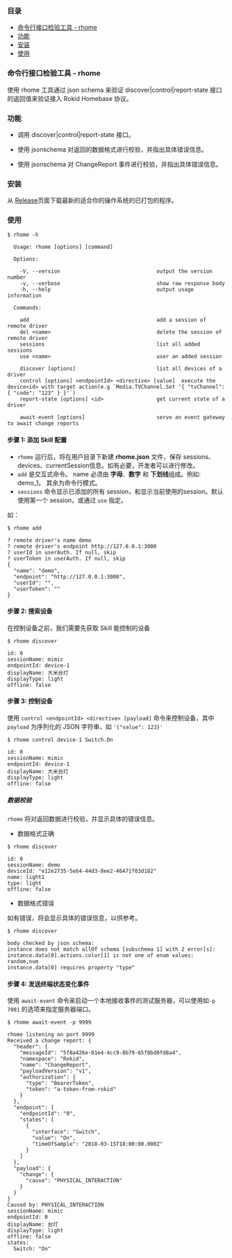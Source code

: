 ### 目录

-   [命令行接口检验工具 - rhome](#命令行接口检验工具---rhome)
-   [功能](#功能)
-   [安装](#安装)
-   [使用](#使用)

### 命令行接口检验工具 - rhome

使用 rhome 工具通过 json schema 来验证 discover\|control\|report-state 接口的返回值来验证接入 Rokid Homebase 协议。

### 功能

-   调用 discover\|control\|report-state 接口。

-   使用 jsonschema 对返回的数据格式进行校验，并指出具体错误信息。

-   使用 jsonschema 对 ChangeReport 事件进行校验，并指出具体错误信息。

### 安装

从 [Release](https://github.com/Rokid/rokid-homebase-cli/releases)页面下载最新的适合你的操作系统的已打包的程序。

### 使用

``` {.bash}
$ rhome -h

  Usage: rhome [options] [command]

  Options:

    -V, --version                               output the version number
    -v, --verbose                               show raw response body
    -h, --help                                  output usage information

  Commands:

    add                                         add a session of remote driver
    del <name>                                  delete the session of remote driver
    sessions                                    list all added sessions
    use <name>                                  user an added session

    discover [options]                          list all devices of a driver
    control [options] <endpointId> <directive> [value]  execute the device<id> with target action(e.g `Media.TVChannel.Set '{ "tvChannel": { "code": "123" } }'`)
    report-state [options] <id>                 get current state of a driver

    await-event [options]                       serve an event gateway to await change reports
```

#### 步骤 1: 添加 Skill 配置

-   `rhome` 运行后，将在用户目录下新建 **rhome.json** 文件，保存 sessions、devices、currentSession信息。如有必要，开发者可以进行修改。
-   `add` 是交互式命令。 name 必须由 **字母**、**数字** 和 **下划线**组成。例如: demo\_1。 其余为命令行模式。
-   `sessions` 命令显示已添加的所有 session，和显示当前使用的session。默认使用第一个 session，或通过 `use` 指定。

如：

``` {.bash}
$ rhome add

? remote driver's name demo
? remote driver's endpoint http://127.0.0.1:3000
? userId in userAuth. If null, skip
? userToken in userAuth. If null, skip
{
  "name": "demo",
  "endpoint": "http://127.0.0.1:3000",
  "userId": "",
  "userToken": ""
}
```

#### 步骤 2: 搜索设备

在控制设备之前，我们需要先获取 Skill 能控制的设备

``` {.bash}
$ rhome discover

id: 0
sessionName: mimic
endpointId: device-1
displayName: 大米台灯
displayType: light
offline: false
```

#### 步骤 3: 控制设备

使用 `control <endpointId> <directive> [payload]` 命令来控制设备，其中`payload` 为序列化的 JSON 字符串，如 `'{"value": 123}'`

``` {.bash}
$ rhome control device-1 Switch.On

id: 0
sessionName: mimic
endpointId: device-1
displayName: 大米台灯
displayType: light
offline: false
```

##### 数据校验

`rhome` 将对返回数据进行校验，并显示具体的错误信息。

-   数据格式正确

``` {.bash}
$ rhome discover

id: 0
sessionName: demo
deviceId: "e12e2735-5e64-44d3-8ee2-46471f03d182"
name: light1
type: light
offline: false
```

-   数据格式错误

如有错误，将会显示具体的错误信息，以供参考。

    $ rhome discover
    
    body checked by json schema:
    instance does not match allOf schema [subschema 1] with 2 error[s]:
    instance.data[0].actions.color[1] is not one of enum values: random,num
    instance.data[0] requires property "type"

#### 步骤 4: 发送终端状态变化事件

使用 `await-event` 命令来启动一个本地接收事件的测试服务器，可以使用如`-p 7001` 的选项来指定服务器端口。

``` {.bash}
$ rhome await-event -p 9999

rhome listening on port 9999
Received a change report: {
  "header": {
    "messageId": "5f8a426e-01e4-4cc9-8b79-65f8bd0fd8a4",
    "namespace": "Rokid",
    "name": "ChangeReport",
    "payloadVersion": "v1",
    "authorization": {
      "type": "BearerToken",
      "token": "a-token-from-rokid"
    }
  },
  "endpoint": {
    "endpointId": "0",
    "states": [
      {
        "interface": "Switch",
        "value": "On",
        "timeOfSample": "2018-03-15T18:00:00.000Z"
      }
    ]
  },
  "payload": {
    "change": {
      "cause": "PHYSICAL_INTERACTION"
    }
  }
}
Caused by: PHYSICAL_INTERACTION
sessionName: mimic
endpointId: 0
displayName: 台灯
displayType: light
offline: false
states:
  Switch: "On"
```
